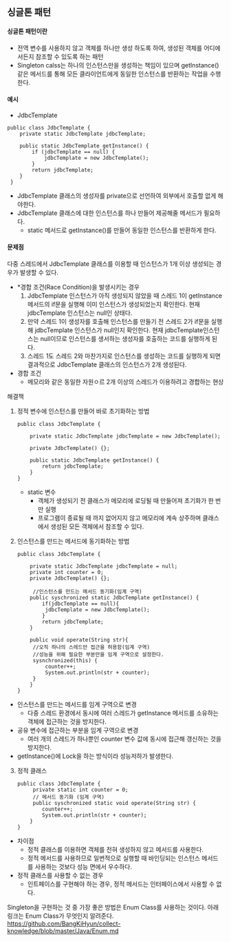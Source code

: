 ## 싱글톤 패턴

#### 싱글톤 패턴이란

- 전역 변수를 사용하지 않고 객체를 하나만 생성 하도록 하여, 생성된 객체를 어디에서든지 참조할 수 있도록 하는 패턴
- Singleton calss는 하나의 인스턴스만을 생성하는 책임이 있으며 getInstance() 같은 메서드를 통해 모든 클라이언트에게 동일한 인스턴스를 반환하는 작업을 수행한다.



#### 예시

- JdbcTemplate

```
public class JdbcTemplate {
    private static JdbcTemplate jdbcTemplate;

    public static JdbcTemplate getInstance() {
        if (jdbcTemplate == null) {
            jdbcTemplate = new JdbcTemplate();
        }
        return jdbcTemplate;
    }
 }
```

- JdbcTemplate 클래스의 생성자를 private으로 선언하여 외부에서 호출할 없게 해야한다.
- JdbcTemplate 클래스에 대한 인스턴스를 하나 만들어 제공해줄 메서드가 필요하다.
  - static 메서드로 getInstance()를 만들어 동일한 인스턴스를 반환하게 한다.



#### 문제점

다중 스레드에서 JdbcTemplate 클래스를 이용할 때 인스턴스가 1개 이상 생성되는 경우가 발생할 수 있다.

- *경합 조건(Race Condition)을 발생시키는 경우
  1. JdbcTemplate 인스턴스가 아직 생성되지 않았을 때 스레드 1이 getInstance 메서드의 if문을 실행해 이미 인스턴스가 생성되었는지 확인한다. 현재 jdbcTemplate 인스턴스는 null인 상태다.
  2. 만약 스레드 1이 생성자를 호출해 인스턴스를 만들기 전 스레드 2가 if문을 실행해 jdbcTemplate 인스턴스가 null인지 확인한다. 현재 jdbcTemplate인스턴스는 null이므로 인스턴스를 생서하는 생성자를 호출하는 코드를 실행하게 된다.
  3. 스레드 1도 스레드 2와 마찬가지로 인스턴스를 생성하는 코드를 실행하게 되면 결과적으로 JdbcTemplate 클래스의 인스턴스가 2개 생성된다.
- 경합 조건
  - 메모리와 같은 동일한 자원ㅇ르 2개 이상의 스레드가 이용하려고 경합하는 현상



해결책

1. 정적 변수에 인스턴스를 만들어 바로 초기화하는 방법

   ```
   public class JdbcTemplate {
   
       private static JdbcTemplate jdbcTemplate = new JdbcTemplate();
   
       private JdbcTemplate() {};
   
       public static JdbcTemplate getInstance() {
           return jdbcTemplate;
       }
   }
   ```

   - static 변수
     - 객체가 생성되기 전 클래스가 메모리에 로딩될 때 만들어져 초기화가 한 번만 실행
     - 프로그램이 종료될 때 까지 없어지지 않고 메모리에 계속 상주하며 클래스에서 생성된 모든 객체에서 참조할 수 있다.

2. 인스턴스를 만드는 메서드에 동기화하는 방법

       public class JdbcTemplate {
       
           private static JdbcTemplate jdbcTemplate = null;
           private int counter = 0;
           private JdbcTemplate() {};
       
       		//인스턴스를 만드는 메서드 동기화(임계 구역)
           public syschronized static JdbcTemplate getInstance() {
               if(jdbcTemplate == null){
               	jdbcTemplate = new JdbcTemplate();
               }
               return jdbcTemplate;
           }
           
           public void operate(String str){
           	//오직 하나의 스레드만 접근을 허용함(임계 구역)
           	//성능을 위해 필요한 부분만을 임계 구역으로 설정한다.
           	sysnchronized(this) {
           		counter++;
           		System.out.println(str + counter);
           	}
           }
       }

- 인스턴스를 만드는 메서드를 임계 구역으로 변경
  - 다중 스레드 환경에서 동시에 여러 스레드가 getInstance 메서드를 소유하는 객체에 접근하는 것을 방지한다.
- 공유 변수에 접근하는 부분을 임계 구역으로 변경
  - 여러 개의 스레드가 하나뿐인 counter 변수 값에 동시에 접근해 갱신하는 것을 방지한다.
- getInstance()에 Lock을 하는 방식이라 성능저하가 발생한다.



3. 정적 클래스

   ```
   public class JdbcTemplate {
   		private static int counter = 0;
   		// 메서드 동기화 (임계 구역)
   		public syschronized static void operate(String str) {
           counter++;
           System.out.println(str + counter);
       }
   }
   ```

- 차이점
  - 정적 클래스를 이용하면 객체를 전혀 생성하지 않고 메서드를 사용한다.
  - 정적 메서드를 사용하므로 일번적으로 실행할 때 바인딩되는 인스턴스 메서드를 사용하는 것보다 성능 면에서 우수하다.
- 정적 클래스를 사용할 수 없는 경우
  - 인트페이스를 구현해야 하는 경우, 정적 메서드는 인터페이스에서 사용할 수 없다.



Singleton을 구현하는 것 중 가장 좋은 방법은 Enum Class를 사용하는 것이다. 아래 링크는 Enum Class가 무엇인지 알려준다.
https://github.com/BangKiHyun/collect-knowledge/blob/master/Java/Enum.md

